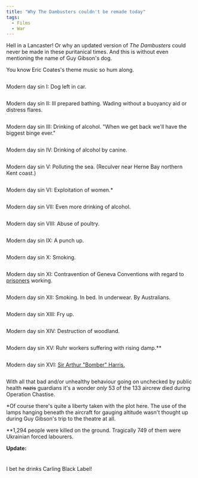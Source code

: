 ```yaml
---
title: "Why The Dambusters couldn't be remade today"
tags: 
  - Films
  - War
---
```



Hell in a Lancaster! Or why an updated version of <em>The Dambusters</em> could never be made in these puritanical times. And this is without even mentioning the name of Guy Gibson's dog.

You know Eric Coates's theme music so hum along.

<a href="http://photos1.blogger.com/blogger/2529/203/1600/cap299dambusters.jpg"><img style="cursor:pointer; cursor:hand;" src="http://photos1.blogger.com/blogger/2529/203/320/cap299dambusters.jpg" border="0" alt="" /></a>


Modern day sin I: Dog left in car.

<a href="http://photos1.blogger.com/blogger/2529/203/1600/cap300dambusters.jpg"><img style="cursor:pointer; cursor:hand;" src="http://photos1.blogger.com/blogger/2529/203/320/cap300dambusters.jpg" border="0" alt="" /></a>

Modern day sin II: Ill prepared bathing. Wading without a buoyancy aid or distress flares.

<a href="http://photos1.blogger.com/blogger/2529/203/1600/cap298dambusters.jpg"><img style="cursor:pointer; cursor:hand;" src="http://photos1.blogger.com/blogger/2529/203/320/cap298dambusters.jpg" border="0" alt="" /></a>


Modern day sin III: Drinking of alcohol. "When we get back we'll have the biggest binge ever."

<a href="http://photos1.blogger.com/blogger/2529/203/1600/cap301dambusters.jpg"><img style="cursor:pointer; cursor:hand;" src="http://photos1.blogger.com/blogger/2529/203/320/cap301dambusters.jpg" border="0" alt="" /></a>


Modern day sin IV: Drinking of alcohol by canine.

<a href="http://photos1.blogger.com/blogger/2529/203/1600/cap302dambusters.jpg"><img style="cursor:pointer; cursor:hand;" src="http://photos1.blogger.com/blogger/2529/203/320/cap302dambusters.jpg" border="0" alt="" /></a>


Modern day sin V: Polluting the sea. (Reculver near Herne Bay northern Kent coast.)

<a href="http://photos1.blogger.com/blogger/2529/203/1600/cap303dambusters.jpg"><img style="cursor:pointer; cursor:hand;" src="http://photos1.blogger.com/blogger/2529/203/320/cap303dambusters.jpg" border="0" alt="" /></a>


Modern day sin VI: Exploitation of women.*

<a href="http://photos1.blogger.com/blogger/2529/203/1600/cap305dambusters.jpg"><img style="cursor:pointer; cursor:hand;" src="http://photos1.blogger.com/blogger/2529/203/320/cap305dambusters.jpg" border="0" alt="" /></a>


Modern day sin VII: Even more drinking of alcohol.

<a href="http://photos1.blogger.com/blogger/2529/203/1600/cap306dambusters.jpg"><img style="cursor:pointer; cursor:hand;" src="http://photos1.blogger.com/blogger/2529/203/320/cap306dambusters.jpg" border="0" alt="" /></a>

Modern day sin VIII: Abuse of poultry.


<a href="http://photos1.blogger.com/blogger/2529/203/1600/cap307dambusters.jpg"><img style="cursor:pointer; cursor:hand;" src="http://photos1.blogger.com/blogger/2529/203/320/cap307dambusters.jpg" border="0" alt="" /></a>

Modern day sin IX: A punch up.

<a href="http://photos1.blogger.com/blogger/2529/203/1600/cap308dambusters.jpg"><img style="cursor:pointer; cursor:hand;" src="http://photos1.blogger.com/blogger/2529/203/320/cap308dambusters.jpg" border="0" alt="" /></a>


Modern day sin X: Smoking.

<a href="http://photos1.blogger.com/blogger/2529/203/1600/cap309dambusters.jpg"><img style="cursor:pointer; cursor:hand;" src="http://photos1.blogger.com/blogger/2529/203/320/cap309dambusters.jpg" border="0" alt="" /></a>


Modern day sin XI: Contravention of Geneva Conventions with regard to <a href="http://www.the-prisoner-6.freeserve.co.uk/">prisoners</a> working.

<a href="http://photos1.blogger.com/blogger/2529/203/1600/cap310dambusters.jpg"><img style="cursor:pointer; cursor:hand;" src="http://photos1.blogger.com/blogger/2529/203/320/cap310dambusters.jpg" border="0" alt="" /></a>

Modern day sin XII: Smoking. In bed. In underwear. By Australians.


<a href="http://photos1.blogger.com/blogger/2529/203/1600/cap311dambusters.jpg"><img style="cursor:pointer; cursor:hand;" src="http://photos1.blogger.com/blogger/2529/203/320/cap312dambusters.jpg" border="0" alt="" /></a>

Modern day sin XIII: Fry up.


<a href="http://photos1.blogger.com/blogger/2529/203/1600/cap311dambusters.jpg"><img style="cursor:pointer; cursor:hand;" src="http://photos1.blogger.com/blogger/2529/203/320/cap311dambusters.jpg" border="0" alt="" /></a>


Modern day sin XIV: Destruction of woodland.

<a href="http://photos1.blogger.com/blogger/2529/203/1600/cap313dambusters.jpg"><img style="cursor:pointer; cursor:hand;" src="http://photos1.blogger.com/blogger/2529/203/320/cap313dambusters.jpg" border="0" alt="" /></a>

Modern day sin XV: Ruhr workers suffering with rising damp.**

<a href="http://photos1.blogger.com/blogger/2529/203/1600/cap314dambusters.jpg"><img style="cursor:pointer; cursor:hand;" src="http://photos1.blogger.com/blogger/2529/203/320/cap314dambusters.jpg" border="0" alt="" /></a>


Modern day sin XVI: <a href="http://www.hellzapoppin.demon.co.uk/harris1.htm">Sir Arthur "Bomber" Harris.</a>

<a href="http://photos1.blogger.com/blogger/2529/203/1600/cap315dambusters.jpg"><img style="cursor:pointer; cursor:hand;" src="http://photos1.blogger.com/blogger/2529/203/320/cap315dambusters.jpg" border="0" alt="" /></a>


With all that bad and/or unhealthy behaviour going on unchecked by public health <strike>nazis</strike> guardians it's a wonder <em>only</em> 53 of the 133 aircrew died during Operation Chastise.

*Of course there's quite a liberty taken with the plot here. The use of the lamps hanging beneath the aircraft for gauging altitude wasn't thought up during Guy Gibson's trip to the theatre at all.

**1,294 people were killed on the ground. Tragically 749 of them were Ukrainian forced labourers.

<strong>Update:</strong>

<a href="http://photos1.blogger.com/blogger/2529/203/1600/carling.jpg"><img style="float:none; margin:0 10px 10px 0;cursor:pointer; cursor:hand;" src="http://photos1.blogger.com/blogger/2529/203/200/carling.jpg" border="0" alt="" /></a>

I bet he drinks Carling Black Label!
